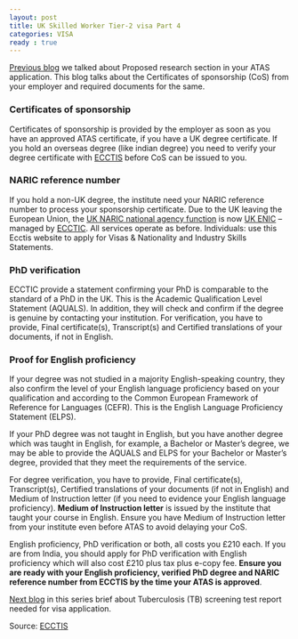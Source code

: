 ```yaml
---
layout: post
title: UK Skilled Worker Tier-2 visa Part 4
categories: VISA
ready : true
---
```


[Previous blog](skilled-worker-p3-3-atas) we talked about Proposed 
research section in your ATAS application. This blog talks about the
Certificates of sponsorship (CoS) from your employer and required documents 
for the same.

### Certificates of sponsorship 

Certificates of sponsorship is provided by the employer as soon as you 
have an approved ATAS certificate, if you have a UK degree certificate. 
If you hold an overseas degree (like indian degree) you need to verify 
your degree certificate with [ECCTIS](https://www.ecctis.com/visasandnationality) 
before CoS can be issued to you.

### NARIC reference number

If you hold a non-UK degree, the institute need your NARIC reference 
number to process your sponsorship certificate. Due to the UK leaving 
the European Union, the [UK NARIC national agency function](naric.org.uk )
is now [UK ENIC](www.enic.org.uk) – managed by [ECCTIC](www.ecctis.com). 
All services operate as before. Individuals: use this Ecctis website 
to apply for Visas & Nationality and Industry Skills Statements. 

### PhD verification

ECCTIC provide a statement confirming your PhD is comparable to the standard 
of a PhD in the UK. This is the Academic Qualification Level 
Statement (AQUALS). In addition, they will check and confirm if the 
degree is genuine by contacting your institution. For verification, you have 
to provide, Final certificate(s), Transcript(s) and Certified translations 
of your documents, if not in English.

### Proof for English proficiency

If your degree was not studied in a majority English-speaking country, 
they also confirm the level of your English language proficiency based 
on your qualification and according to the Common European Framework 
of Reference for Languages (CEFR). This is the English Language 
Proficiency Statement (ELPS).

If your PhD degree was not taught in English, but you have another 
degree which was taught in English, for example, a Bachelor or 
Master’s degree, we may be able to provide the AQUALS and ELPS 
for your Bachelor or Master’s degree, provided that they meet 
the requirements of the service.

For degree verification, you have  to provide, Final certificate(s), 
Transcript(s), Certified translations of your documents (if 
not in English) and Medium of Instruction letter (if you need 
to evidence your English language proficiency). **Medium of 
Instruction letter** is issued by the institute that 
taught your course in English. Ensure you have Medium of 
Instruction letter from your institute even before ATAS to avoid delaying 
your CoS.

English proficiency, PhD verification or both, all costs you 
£210 each. If you are from India, you should 
apply for PhD verification with English proficiency which 
will also cost £210 plus tax plus e-copy fee. 
**Ensure you are ready with your English proficiency, 
verified PhD degree and NARIC reference number from 
ECCTIS by the time your ATAS is approved**.

[Next blog](skilled-worker-p5-tb) in this series brief 
about Tuberculosis (TB) screening test report needed for visa application.

Source: [ECCTIS](https://www.ecctis.com/visasandnationality)